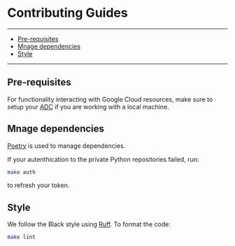 # Contributing Guides

---
- [Pre-requisites](#pre-requisites)
- [Mnage dependencies](#mnage-dependencies)
- [Style](#style)
---

## Pre-requisites

For functionality interacting with Google Cloud resources,
make sure to setup your [ADC](https://cloud.google.com/docs/authentication/provide-credentials-adc) if you are working with a local machine.

## Mnage dependencies

[Poetry](https://github.com/python-poetry/poetry) is used to manage dependencies.

If your autenthication to the private Python repositories failed,
run:

```bash
make auth
```

to refresh your token.

## Style

We follow the Black style using [Ruff](https://github.com/astral-sh/ruff).
To format the code:

```bash
make lint
```

